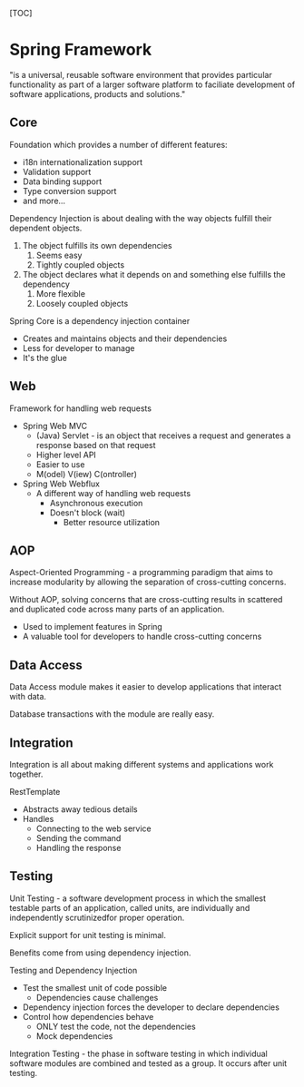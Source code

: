 [TOC]

# Spring Framework

"is a universal, reusable software environment that provides particular functionality as part of a larger software platform to faciliate development of software applications, products and solutions."

## Core

Foundation which provides a number of different features:

- i18n internationalization support
- Validation support
- Data binding support
- Type conversion support
- and more...

Dependency Injection is about dealing with the way objects fulfill their dependent objects.

1. The object fulfills its own dependencies
   1. Seems easy
   2. Tightly coupled objects
2. The object declares what it depends on and something else fulfills the dependency
   1. More flexible
   2. Loosely coupled objects

Spring Core is a dependency injection container

- Creates and maintains objects and their dependencies
- Less for developer to manage
- It's the glue

## Web

Framework for handling web requests

- Spring Web MVC
  - (Java) Servlet - is an object that receives a request and generates a response based on that request
  - Higher level API
  - Easier to use
  - M(odel) V(iew) C(ontroller)
- Spring Web Webflux
  - A different way of handling web requests
    - Asynchronous execution
    - Doesn't block (wait)
      - Better resource utilization

## AOP

Aspect-Oriented Programming - a programming paradigm that aims to increase modularity by allowing the separation of cross-cutting concerns.

Without AOP, solving concerns that are cross-cutting results in scattered and duplicated code across many parts of an application.

- Used to implement features in Spring
- A valuable tool for developers to handle cross-cutting concerns

## Data Access

Data Access module makes it easier to develop applications that interact with data.

Database transactions with the module are really easy.

## Integration

Integration is all about making different systems and applications work together.

RestTemplate

- Abstracts away tedious details
- Handles
  - Connecting to the web service
  - Sending the command
  - Handling the response

## Testing

Unit Testing - a software development process in which the smallest testable parts of an application, called units, are individually and independently scrutinizedfor proper operation.

Explicit support for unit testing is minimal.

Benefits come from using dependency injection.

Testing and Dependency Injection

- Test the smallest unit of code possible
  - Dependencies cause challenges
- Dependency injection forces the developer to declare dependencies
- Control how dependencies behave
  - ONLY test the code, not the dependencies
  - Mock dependencies

Integration Testing - the phase in software testing in which individual software modules are combined and tested as a group. It occurs after unit testing.